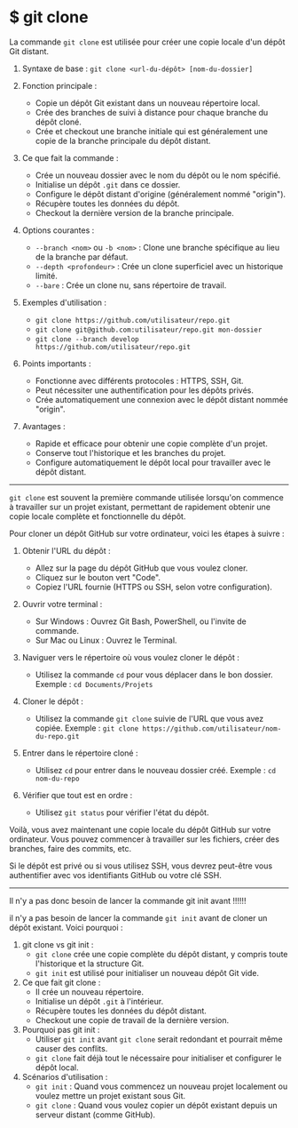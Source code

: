 # $ git clone

La commande `git clone` est utilisée pour créer une copie locale d'un dépôt Git distant.

1. Syntaxe de base :
   `git clone <url-du-dépôt> [nom-du-dossier]`

2. Fonction principale :
   - Copie un dépôt Git existant dans un nouveau répertoire local.
   - Crée des branches de suivi à distance pour chaque branche du dépôt cloné.
   - Crée et checkout une branche initiale qui est généralement une copie de la branche principale du dépôt distant.

3. Ce que fait la commande :
   - Crée un nouveau dossier avec le nom du dépôt ou le nom spécifié.
   - Initialise un dépôt `.git` dans ce dossier.
   - Configure le dépôt distant d'origine (généralement nommé "origin").
   - Récupère toutes les données du dépôt.
   - Checkout la dernière version de la branche principale.

4. Options courantes :
   - `--branch <nom>` ou `-b <nom>` : Clone une branche spécifique au lieu de la branche par défaut.
   - `--depth <profondeur>` : Crée un clone superficiel avec un historique limité.
   - `--bare` : Crée un clone nu, sans répertoire de travail.

5. Exemples d'utilisation :
   - `git clone https://github.com/utilisateur/repo.git`
   - `git clone git@github.com:utilisateur/repo.git mon-dossier`
   - `git clone --branch develop https://github.com/utilisateur/repo.git`

6. Points importants :
   - Fonctionne avec différents protocoles : HTTPS, SSH, Git.
   - Peut nécessiter une authentification pour les dépôts privés.
   - Crée automatiquement une connexion avec le dépôt distant nommée "origin".

7. Avantages :
   - Rapide et efficace pour obtenir une copie complète d'un projet.
   - Conserve tout l'historique et les branches du projet.
   - Configure automatiquement le dépôt local pour travailler avec le dépôt distant.

------

`git clone` est souvent la première commande utilisée lorsqu'on commence à travailler sur un projet existant, permettant de rapidement obtenir une copie locale complète et fonctionnelle du dépôt.

Pour cloner un dépôt GitHub sur votre ordinateur, voici les étapes à suivre :

1. Obtenir l'URL du dépôt :
   - Allez sur la page du dépôt GitHub que vous voulez cloner.
   - Cliquez sur le bouton vert "Code".
   - Copiez l'URL fournie (HTTPS ou SSH, selon votre configuration).

2. Ouvrir votre terminal :
   - Sur Windows : Ouvrez Git Bash, PowerShell, ou l'invite de commande.
   - Sur Mac ou Linux : Ouvrez le Terminal.

3. Naviguer vers le répertoire où vous voulez cloner le dépôt :
   - Utilisez la commande `cd` pour vous déplacer dans le bon dossier.
   Exemple : `cd Documents/Projets`

4. Cloner le dépôt :
   - Utilisez la commande `git clone` suivie de l'URL que vous avez copiée.
   Exemple : `git clone https://github.com/utilisateur/nom-du-repo.git`

5. Entrer dans le répertoire cloné :
   - Utilisez `cd` pour entrer dans le nouveau dossier créé.
   Exemple : `cd nom-du-repo`

6. Vérifier que tout est en ordre :
   - Utilisez `git status` pour vérifier l'état du dépôt.

Voilà, vous avez maintenant une copie locale du dépôt GitHub sur votre ordinateur. Vous pouvez commencer à travailler sur les fichiers, créer des branches, faire des commits, etc.

Si le dépôt est privé ou si vous utilisez SSH, vous devrez peut-être vous authentifier avec vos identifiants GitHub ou votre clé SSH.

------

Il n'y a pas donc besoin de lancer la commande git init avant !!!!!!

il n'y a pas besoin de lancer la commande `git init` avant de cloner un dépôt existant. Voici pourquoi :

1. git clone vs git init :
   - `git clone` crée une copie complète du dépôt distant, y compris toute l'historique et la structure Git.
   - `git init` est utilisé pour initialiser un nouveau dépôt Git vide.
2. Ce que fait git clone :
   - Il crée un nouveau répertoire.
   - Initialise un dépôt `.git` à l'intérieur.
   - Récupère toutes les données du dépôt distant.
   - Checkout une copie de travail de la dernière version.
3. Pourquoi pas git init :
   - Utiliser `git init` avant `git clone` serait redondant et pourrait même causer des conflits.
   - `git clone` fait déjà tout le nécessaire pour initialiser et configurer le dépôt local.
4. Scénarios d'utilisation :
   - `git init` : Quand vous commencez un nouveau projet localement ou voulez mettre un projet existant sous Git.
   - `git clone` : Quand vous voulez copier un dépôt existant depuis un serveur distant (comme GitHub).

